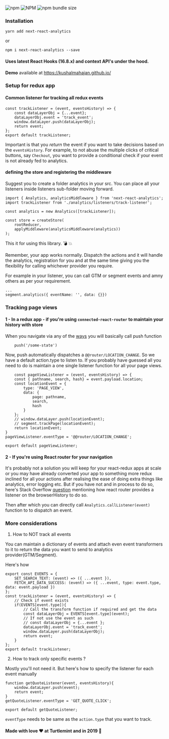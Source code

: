 ![npm](https://img.shields.io/npm/v/next-react-analytics.svg) ![NPM](https://img.shields.io/npm/l/next-react-analytics.svg) 
![npm bundle size](https://img.shields.io/bundlephobia/min/next-react-analytics.svg) 


### Installation

```
yarn add next-react-analytics
```
or

```
npm i next-react-analytics --save
```

#### Uses latest React Hooks (16.8.x) and context API's under the hood.


**Demo** available at https://kushalmahajan.github.io/

### Setup for redux app


#### Common listener for tracking all redux events 

```
const trackListener = (event, eventsHistory) => {
    const dataLayerObj = {...event};
    dataLayerObj.event = 'track_event';
    window.dataLayer.push(dataLayerObj);
    return event;
};
export default trackListener;

```

Important is that you *return* the event if you want to take decisions based on the `eventsHistory`. For example, to not abuse the multiple clicks of critical buttons, say `Checkout`, you want to provide a conditional check if your event is not already fed to analytics.


#### defining the store and registering the middleware

Suggest you to create a folder analytics in your src. You can place all your listeners inside listeners sub-folder moving forward.

```
import { Analytics, analyticsMiddleware } from 'next-react-analytics';
import trackListener from './analytics/listeners/track-listener';

const analytics = new Analytics([trackListener]);

const store = createStore(
    rootReducer,
    applyMiddleware(analyticsMiddleware(analytics))
);

```
This it for using this library. 💣 💥


Remember, your app works normally. Dispatch the actions and it will handle the analytics, registration for you and at the same time giving you the flexibility for calling whichever provider you require.

For example in your listener, you can call GTM or segment events and amny others as per your requirement.

```
...
segment.analytics({ eventName: '', data: {}})
``` 

### Tracking page views

#### 1 - In a redux app - if you're using `connected-react-router` to maintain your history with store

When you navigate via any of the  [ways](https://github.com/supasate/connected-react-router/blob/master/FAQ.md#how-to-use-your-own-context-with-react-redux) you will basically call push function

```
    push('/some-state')
```

Now, push automatically dispatches a `@@router/LOCATION_CHANGE`. So we have a default action.type to listen to. If you probably have guessed all you need to do is maintain a one single listener function for all your page views. 

```
    const pageViewListener = (event, eventsHistory) => {
    const { pathname, search, hash} = event.payload.location;
    const locationEvent = {
        type: 'PAGE_VIEW',
        data: {
            page: pathname,
            search,
            hash
        }
    };
    // window.dataLayer.push(locationEvent);
    // segment.trackPage(locationEvent);
    return locationEvent;
}
pageViewListener.eventType = '@@router/LOCATION_CHANGE';

export default pageViewListener;
```

#### 2 - If you're using React router for your navigation

It's probably not a solution you will keep for your react-redux apps at scale or you may have already converted your app to something more redux inclined for all your actions after realising the ease of doing extra things like analytics, error logging etc. But if you have not and in process to do so, here's Stack Overflow [question](https://stackoverflow.com/q/45373742/1096194) mentioning how react router provides a listener on the browserHistory to do so.

Then after which you can directly call `Analytics.callListener(event)` function to 
to dispatch an event. 


### More considerations

1. How to NOT track all events

You can maintain a dictionary of events and attach even event transformers to it to return the data you want to send to analytics provider(GTM/Segment).

Here's how

``` 
export const EVENTS = {
    SET_SEARCH_TEXT: (event) => ({ ...event }),
    FETCH_API_DATA_SUCCESS: (event) => ({ ...event, type: event.type, data: event.payload })
};
const trackListener = (event, eventsHistory) => {
    // Check if event exists
    if(EVENTS[event.type]){
        // Call the transform function if required and get the data
        const dataLayerObj = EVENTS[event.type](event);
        // If not use the event as such
        // const dataLayerObj = {...event };
        dataLayerObj.event = 'track_event';
        window.dataLayer.push(dataLayerObj);
        return event;
    }
};
export default trackListener;
```

2. How to track only specific events ? 


Mostly you'll not need it. But here's how to specify the listener for each event manually 

```
function getQuoteListener(event, eventsHistory){
    window.dataLayer.push(event);
    return event;
}
getQuoteListener.eventType = 'GET_QUOTE_CLICK';

export default getQuoteListener;
```

`eventType` needs to be same as the `action.type` that you want to track. 


#### Made with love ❤️ at Turtlemint and in 2019 📆